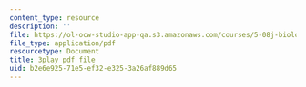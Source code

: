 ```yaml
---
content_type: resource
description: ''
file: https://ol-ocw-studio-app-qa.s3.amazonaws.com/courses/5-08j-biological-chemistry-ii-spring-2016/b2e6e92571e5ef32e3253a26af889d65_u5uvIbaIl3U.pdf
file_type: application/pdf
resourcetype: Document
title: 3play pdf file
uid: b2e6e925-71e5-ef32-e325-3a26af889d65
---
```

